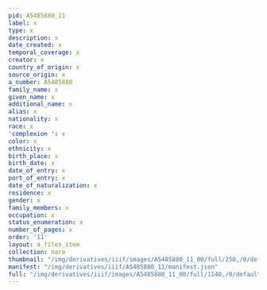 ```yaml
---
pid: A5485880_11
label: x
type: x
description: x
date_created: x
temporal_coverage: x
creator: x
country_of_origin: x
source_origin: x
a_number: A5485880
family_name: x
given_name: x
additional_name: x
alias: x
nationality: x
race: x
'complexion ': x
color: x
ethnicity: x
birth_place: x
birth_date: x
date_of_entry: x
port_of_entry: x
date_of_naturalization: x
residence: x
gender: x
family_members: x
occupation: x
status_enumeration: x
number_of_pages: x
order: '11'
layout: a_files_item
collection: nara
thumbnail: "/img/derivatives/iiif/images/A5485880_11_00/full/250,/0/default.jpg"
manifest: "/img/derivatives/iiif/A5485880_11/manifest.json"
full: "/img/derivatives/iiif/images/A5485880_11_00/full/1140,/0/default.jpg"
---
```


